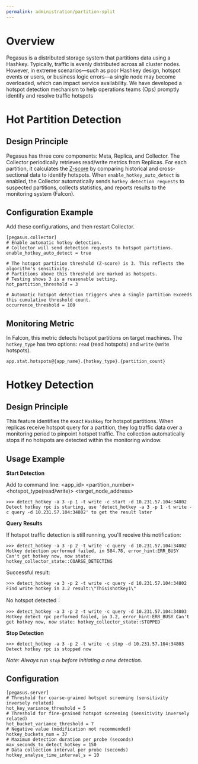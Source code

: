 ```yaml
---
permalink: administration/partition-split
---
```


# Overview

Pegasus is a distributed storage system that partitions data using a Hashkey. Typically, traffic is evenly distributed across all cluster nodes. However, in extreme scenarios—such as poor Hashkey design, hotspot events or users, or business logic errors—a single node may become overloaded, which can impact service availability. We have developed a hotspot detection mechanism to help operations teams (Ops) promptly identify and resolve traffic hotspots

# Hot Partition Detection

## Design Principle

Pegasus has three core components: Meta, Replica, and Collector. The Collector periodically retrieves read/write metrics from Replicas. For each partition, it calculates the [Z-score](https://en.wikipedia.org/wiki/Standard_score) by comparing historical and cross-sectional data to identify hotspots. When `enable_hotkey_auto_detect` is enabled, the Collector automatically sends `hotkey detection requests` to suspected partitions, collects statistics, and reports results to the monitoring system (Falcon).

## Configuration Example

Add these configurations,  and then restart Collector.

```Shell
[pegasus.collector]
# Enable automatic hotkey detection.
# Collector will send detection requests to hotspot partitions.
enable_hotkey_auto_detect = true

# The hotspot partition threshold (Z-score) is 3. This reflects the algorithm's sensitivity.
# Partitions above this threshold are marked as hotspots.
# Testing shows 3 is a reasonable setting.
hot_partition_threshold = 3

# Automatic hotspot detection triggers when a single partition exceeds this cumulative threshold count.
occurrence_threshold = 100
```

## Monitoring Metric

In Falcon, this metric detects hotspot partitions on target machines. The `hotkey_type` has two options: `read` (read hotspots) and `write` (write hotspots).

```Plain
app.stat.hotspots@{app_name}.{hotkey_type}.{partition_count}
```

# Hotkey Detection

## Design Principle

This feature identifies the exact `Hashkey` for hotspot partitions. When replicas receive hotspot query for a partition, they log traffic data over a monitoring period to pinpoint hotspot traffic. The collection automatically stops if no hotspots are detected within the monitoring window.

## Usage Example

**Start Detection**

Add to command line: <app_id> <partition_number> <hotspot_type(read/write)> <target_node_address>

```Plain
>>> detect_hotkey -a 3 -p 1 -t write -c start -d 10.231.57.104:34802
Detect hotkey rpc is starting, use 'detect_hotkey -a 3 -p 1 -t write -c query -d 10.231.57.104:34802' to get the result later
```

**Query** **Results**

If hotspot traffic detection is still running, you'll receive this notification:

```Plain
>>> detect_hotkey -a 3 -p 2 -t write -c query -d 10.231.57.104:34802
Hotkey detection performed failed, in 584.78, error_hint:ERR_BUSY Can't get hotkey now, now state: hotkey_collector_state::COARSE_DETECTING
```

Successful result:

```Plain
>>> detect_hotkey -a 3 -p 2 -t write -c query -d 10.231.57.104:34802
Find write hotkey in 3.2 result:\"Thisishotkey1\"
```

No hotspot detected：

```Plain
>>> detect_hotkey -a 3 -p 2 -t write -c query -d 10.231.57.104:34803
Hotkey detect rpc performed failed, in 3.2, error_hint:ERR_BUSY Can't get hotkey now, now state: hotkey_collector_state::STOPPED
```

**Stop Detection**

```Plain
>>> detect_hotkey -a 3 -p 2 -t write -c stop -d 10.231.57.104:34803
Detect hotkey rpc is stopped now
```

*Note: Always run* *`stop`* *before initiating a new detection.*

## Configuration

```Shell
[pegasus.server]
# Threshold for coarse-grained hotspot screening (sensitivity inversely related)
hot_key_variance_threshold = 5
# Threshold for fine-grained hotspot screening (sensitivity inversely related)
hot_bucket_variance_threshold = 7
# Negative value (modification not recommended)
hotkey_buckets_num = 37
# Maximum detection duration per probe (seconds)
max_seconds_to_detect_hotkey = 150
# Data collection interval per probe (seconds)
hotkey_analyse_time_interval_s = 10
```
